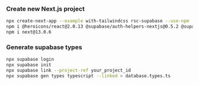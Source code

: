 ### Create new Next.js project
```bash
npx create-next-app --example with-tailwindcss rsc-supabase --use-npm
npm i @heroicons/react@2.0.13 @supabase/auth-helpers-nextjs@0.5.2 @supabase/supabase-js@2.1.1 zustand@4.1.4 supabase@1.15.1 date-fns@2.29.3
npm i next@13.0.6
```
### Generate supabase types
```bash
npx supabase login
npx supabase init
npx supabase link --project-ref your_project_id
npx supabase gen types typescript --linked > database.types.ts
```